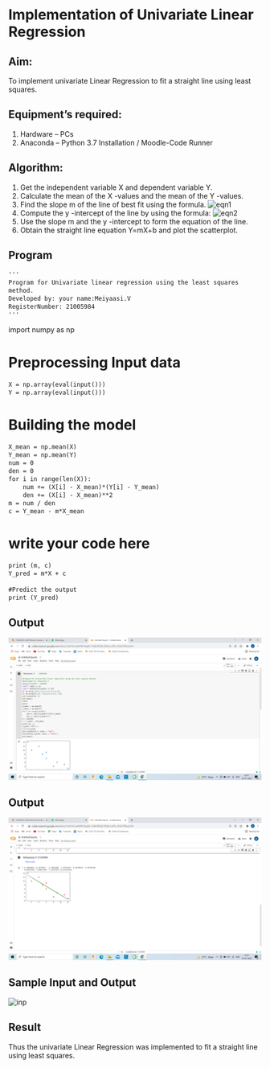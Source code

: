 # Implementation of Univariate Linear Regression
## Aim:
To implement univariate Linear Regression to fit a straight line using least squares.
## Equipment’s required:
1.	Hardware – PCs
2.	Anaconda – Python 3.7 Installation / Moodle-Code Runner
## Algorithm:
1.	Get the independent variable X and dependent variable Y.
2.	Calculate the mean of the X -values and the mean of the Y -values.
3.	Find the slope m of the line of best fit using the formula.
 ![eqn1](./eq1.jpg)
4.	Compute the y -intercept of the line by using the formula:
![eqn2](./eq2.jpg)  
5.	Use the slope m and the y -intercept to form the equation of the line.
6.	Obtain the straight line equation Y=mX+b and plot the scatterplot.
## Program
~~~
''' 
Program for Univariate linear regression using the least squares method.
Developed by: your name:Meiyaasi.V
RegisterNumber: 21005984
'''
~~~
import numpy as np
# Preprocessing Input data
~~~
X = np.array(eval(input()))
Y = np.array(eval(input()))
~~~
# Building the model
~~~
X_mean = np.mean(X)
Y_mean = np.mean(Y)
num = 0
den = 0
for i in range(len(X)):
	num += (X[i] - X_mean)*(Y[i] - Y_mean)
	den += (X[i] - X_mean)**2
m = num / den
c = Y_mean - m*X_mean
~~~
# write your code here
~~~
print (m, c)
Y_pred = m*X + c

#Predict the output
print (Y_pred)
~~~
## Output
![output](.//L1.png)
## Output
![output](.//L2.png)
## Sample Input and Output
![inp](./input.jpg)
## Result
Thus the univariate Linear Regression was implemented to fit a straight line using least squares.
